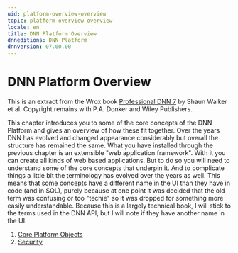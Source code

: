 ```yaml
---
uid: platform-overview-overview
topic: platform-overview-overview
locale: en
title: DNN Platform Overview
dnneditions: DNN Platform
dnnversion: 07.00.00
---
```


# DNN Platform Overview

This is an extract from the Wrox book  [Professional DNN 7](https://www.amazon.com/Professional-DNN7-Open-Source-Platform/dp/111885084X) by Shaun Walker et al. Copyright remains with P.A. Donker and Wiley Publishers.

This chapter introduces you to some of the core concepts of the DNN Platform and gives an overview of how these fit together. 
Over the years DNN has evolved and changed appearance considerably but overall the structure has remained the same. 
What you have installed through the previous chapter is an extensible &quot;web application framework&quot;. 
With it you can create all kinds of web based applications. 
But to do so you will need to understand some of the core concepts that underpin it. 
And to complicate things a little bit the terminology has evolved over the years as well. 
This means that some concepts have a different name in the UI than they have in code (and in SQL), 
purely because at one point it was decided that the old term was confusing or too &quot;techie&quot; so it was dropped for something more easily understandable. 
Because this is a largely technical book, I will stick to the terms used in the DNN API, but I will note if they have another name in the UI.

1. [Core Platform Objects](xref:platform-overview-core-objects)
2. [Security](xref:platform-overview-security)

